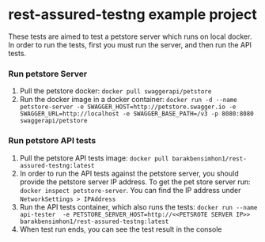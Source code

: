# rest-assured-testng example project

These tests are aimed to test a petstore server which runs on local docker. In order to run the tests, first you must 
run the server, and then run the API tests.

### Run petstore Server
1. Pull the petstore docker: `docker pull swaggerapi/petstore`
2. Run the docker image in a docker container: `docker run -d --name petstore-server -e SWAGGER_HOST=http://petstore.swagger.io -e 
SWAGGER_URL=http://localhost -e SWAGGER_BASE_PATH=/v3 -p 8080:8080 swaggerapi/petstore`

### Run petstore API tests
1. Pull the petstore API tests image: `docker pull barakbensimhon1/rest-assured-testng:latest`
2. In order to run the API tests against the petstore server, you should provide the petstore server IP address. To get 
the pet store server run: `docker inspect petstore-server`. You can find the IP address under `NetworkSettings > IPAddress`
3. Run the API tests container, which also runs the tests: `docker run --name api-tester 
-e PETSTORE_SERVER_HOST=http://<<PETSROTE SERVER IP>> barakbensimhon1/rest-assured-testng:latest`
4. When test run ends, you can see the test result in the console
    